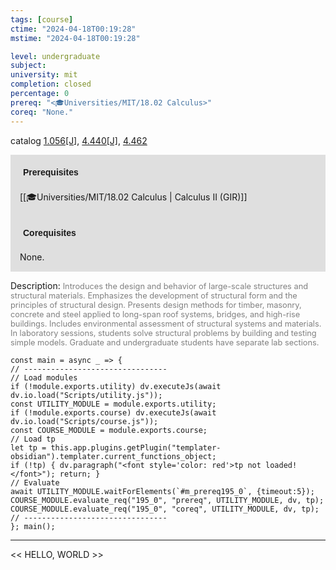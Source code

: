 ```yaml
---
tags: [course]
ctime: "2024-04-18T00:19:28"
mstime: "2024-04-18T00:19:28"

level: undergraduate
subject: 
university: mit
completion: closed
percentage: 0
prereq: "<🎓Universities/MIT/18.02 Calculus>"
coreq: "None."
---
```


catalog [1.056[J]](http://student.mit.edu/catalog/m1a.html#1.056), [4.440[J]](http://student.mit.edu/catalog/m4d.html#4.440), [4.462](http://student.mit.edu/catalog/m4d.html#4.462)

<span style="display: block; padding: 15px; background-color: rgb(100, 100, 100, 0.2);"><font id="m_prereq195_0" style="display: block; font-family: Arial, sans-serif; font-weight: bold; padding: 5px">Prerequisites</font><br><span id="prereq195_0">[[🎓Universities/MIT/18.02 Calculus | Calculus II (GIR)]]</span></span>
<span style="display: block; padding: 15px; background-color: rgb(100, 100, 100, 0.2);"><font id="m_coreq195_0" style="display: block; font-family: Arial, sans-serif; font-weight: bold; padding: 5px">Corequisites</font><br><span id="coreq195_0">None.</span></span>

<font style="">Description:</font>
<font style="color: grey; font-size: 0.8rem;">Introduces the design and behavior of large-scale structures and structural materials. Emphasizes the development of structural form and the principles of structural design. Presents design methods for timber, masonry, concrete and steel applied to long-span roof systems, bridges, and high-rise buildings. Includes environmental assessment of structural systems and materials. In laboratory sessions, students solve structural problems by building and testing simple models. Graduate and undergraduate students have separate lab sections.</font>

```dataviewjs
const main = async _ => {
// --------------------------------
// Load modules
if (!module.exports.utility) dv.executeJs(await dv.io.load("Scripts/utility.js"));
const UTILITY_MODULE = module.exports.utility;
if (!module.exports.course) dv.executeJs(await dv.io.load("Scripts/course.js"));
const COURSE_MODULE = module.exports.course;
// Load tp
let tp = this.app.plugins.getPlugin("templater-obsidian").templater.current_functions_object;
if (!tp) { dv.paragraph("<font style='color: red'>tp not loaded!</font>"); return; }
// Evaluate
await UTILITY_MODULE.waitForElements(`#m_prereq195_0`, {timeout:5});
COURSE_MODULE.evaluate_req("195_0", "prereq", UTILITY_MODULE, dv, tp);
COURSE_MODULE.evaluate_req("195_0", "coreq", UTILITY_MODULE, dv, tp);
// --------------------------------
}; main();
```

---

<< HELLO, WORLD >>
